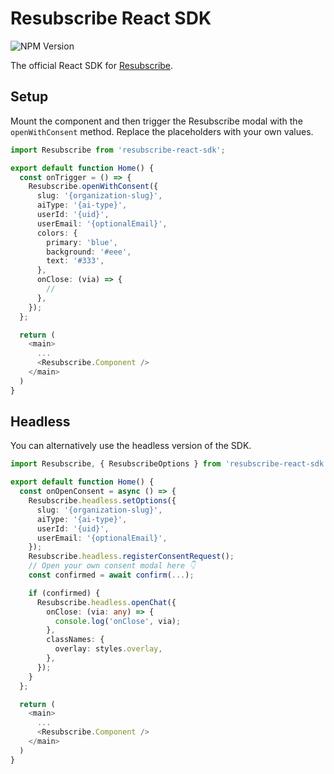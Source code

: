 # Resubscribe React SDK

![NPM Version](https://img.shields.io/npm/v/resubscribe-react-sdk)

The official React SDK for [Resubscribe](https://resubscribe.ai).

## Setup

Mount the component and then trigger the Resubscribe modal with the `openWithConsent` method. Replace the placeholders with your own values.

```typescript
import Resubscribe from 'resubscribe-react-sdk';

export default function Home() {
  const onTrigger = () => {
    Resubscribe.openWithConsent({
      slug: '{organization-slug}',
      aiType: '{ai-type}',
      userId: '{uid}',
      userEmail: '{optionalEmail}',
      colors: {
        primary: 'blue',
        background: '#eee',
        text: '#333',
      },
      onClose: (via) => {
        //
      },
    });
  };

  return (
    <main>
      ...
      <Resubscribe.Component />
    </main>
  )
}
```

## Headless

You can alternatively use the headless version of the SDK.

```typescript
import Resubscribe, { ResubscribeOptions } from 'resubscribe-react-sdk';

export default function Home() {
  const onOpenConsent = async () => {
    Resubscribe.headless.setOptions({
      slug: '{organization-slug}',
      aiType: '{ai-type}',
      userId: '{uid}',
      userEmail: '{optionalEmail}',
    });
    Resubscribe.headless.registerConsentRequest();
    // Open your own consent modal here 👇
    const confirmed = await confirm(...);

    if (confirmed) {
      Resubscribe.headless.openChat({
        onClose: (via: any) => {
          console.log('onClose', via);
        },
        classNames: {
          overlay: styles.overlay,
        },
      });
    }
  };

  return (
    <main>
      ...
      <Resubscribe.Component />
    </main>
  )
}
```
